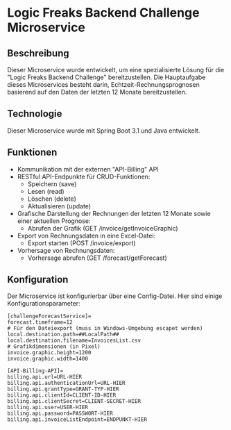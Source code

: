# Logic Freaks Backend Challenge Microservice

## Beschreibung
Dieser Microservice wurde entwickelt, um eine spezialisierte Lösung für die "Logic Freaks Backend Challenge" bereitzustellen. Die Hauptaufgabe dieses Microservices besteht darin, Echtzeit-Rechnungsprognosen basierend auf den Daten der letzten 12 Monate bereitzustellen.

## Technologie
Dieser Microservice wurde mit Spring Boot 3.1 und Java entwickelt.

## Funktionen
- Kommunikation mit der externen "API-Billing" API
- RESTful API-Endpunkte für CRUD-Funktionen:
  - Speichern (save)
  - Lesen (read)
  - Löschen (delete)
  - Aktualisieren (update)
- Grafische Darstellung der Rechnungen der letzten 12 Monate sowie einer aktuellen Prognose:
  - Abrufen der Grafik (GET /invoice/getInvoiceGraphic)
- Export von Rechnungsdaten in eine Excel-Datei:
  - Export starten (POST /invoice/export)
- Vorhersage von Rechnungsdaten:
  - Vorhersage abrufen (GET /forecast/getForecast)

## Konfiguration
Der Microservice ist konfigurierbar über eine Config-Datei. Hier sind einige Konfigurationsparameter:

```properties
[challengeForecastService]=
forecast.timeframe=12
# Für den Dateiexport (muss in Windows-Umgebung escapet werden)
local.destination.path=##LocalPath##
local.destination.filename=InvoicesList.csv
# Grafikdimensionen (in Pixel)
invoice.graphic.height=1200
invoice.graphic.width=1400

[API-Billing-API]=
billing.api.url=URL-HIER
billing.api.authenticationUrl=URL-HIER
billing.api.grantType=GRANT-TYP-HIER
billing.api.clientId=CLIENT-ID-HIER
billing.api.clientSecret=CLIENT-SECRET-HIER
billing.api.user=USER-HIER
billing.api.password=PASSWORT-HIER
billing.api.invoiceListEndpoint=ENDPUNKT-HIER
